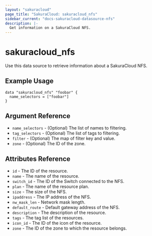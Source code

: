 ```yaml
---
layout: "sakuracloud"
page_title: "SakuraCloud: sakuracloud_nfs"
sidebar_current: "docs-sakuracloud-datasource-nfs"
description: |-
  Get information on a SakuraCloud NFS.
---
```


# sakuracloud\_nfs

Use this data source to retrieve information about a SakuraCloud NFS.

## Example Usage

```hcl
data "sakuracloud_nfs" "foobar" {
  name_selectors = ["foobar"]
}
```

## Argument Reference

 * `name_selectors` - (Optional) The list of names to filtering.
 * `tag_selectors` - (Optional) The list of tags to filtering.
 * `filter` - (Optional) The map of filter key and value.
 * `zone` - (Optional) The ID of the zone.

## Attributes Reference

* `id` - The ID of the resource.
* `name` - The name of the resource.
* `switch_id` - The ID of the Switch connected to the NFS.
* `plan` - The name of the resource plan.
* `size` - The size of the NFS.
* `ipaddress` - The IP address of the NFS.
* `nw_mask_len` - Network mask length.
* `default_route` - Default gateway address of the NFS.	 
* `description` - The description of the resource.
* `tags` - The tag list of the resources.
* `icon_id` - The ID of the icon of the resource.
* `zone` - The ID of the zone to which the resource belongs.


